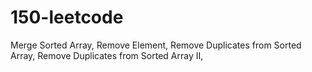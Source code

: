 # 150-leetcode

Merge Sorted Array, 
Remove Element, 
Remove Duplicates from Sorted Array, 
Remove Duplicates from Sorted Array II, 